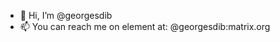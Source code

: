 - 👋 Hi, I’m @georgesdib
- 📫 You can reach me on element at: @georgesdib:matrix.org

<!---
georgesdib/georgesdib is a ✨ special ✨ repository because its `README.md` (this file) appears on your GitHub profile.
You can click the Preview link to take a look at your changes.
--->
